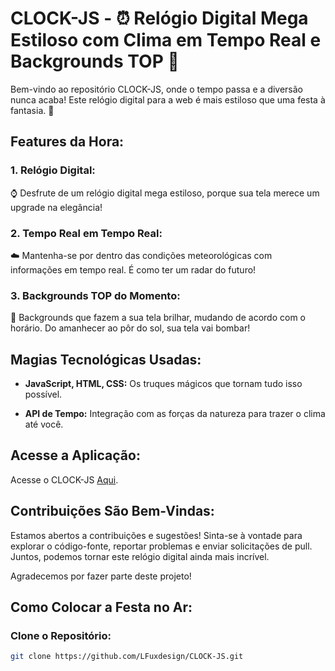 # CLOCK-JS - ⏰ Relógio Digital Mega Estiloso com Clima em Tempo Real e Backgrounds TOP 🌈

Bem-vindo ao repositório CLOCK-JS, onde o tempo passa e a diversão nunca acaba! Este relógio digital para a web é mais estiloso que uma festa à fantasia. 🚀

## Features da Hora:

### 1. **Relógio Digital:**
   ⌚ Desfrute de um relógio digital mega estiloso, porque sua tela merece um upgrade na elegância!

### 2. **Tempo Real em Tempo Real:**
   ☁️ Mantenha-se por dentro das condições meteorológicas com informações em tempo real. É como ter um radar do futuro!

### 3. **Backgrounds TOP do Momento:**
   🌅 Backgrounds que fazem a sua tela brilhar, mudando de acordo com o horário. Do amanhecer ao pôr do sol, sua tela vai bombar!

## Magias Tecnológicas Usadas:

- **JavaScript, HTML, CSS:** Os truques mágicos que tornam tudo isso possível.

- **API de Tempo:** Integração com as forças da natureza para trazer o clima até você.

## Acesse a Aplicação:

Acesse o CLOCK-JS [Aqui](https://www.lfuxdesign.github.io/CLOCK-JS/ "CLOCK-JS").

## Contribuições São Bem-Vindas:

Estamos abertos a contribuições e sugestões! Sinta-se à vontade para explorar o código-fonte, reportar problemas e enviar solicitações de pull. Juntos, podemos tornar este relógio digital ainda mais incrível.

Agradecemos por fazer parte deste projeto!

## Como Colocar a Festa no Ar:

### Clone o Repositório:
   ```bash
   git clone https://github.com/LFuxdesign/CLOCK-JS.git

